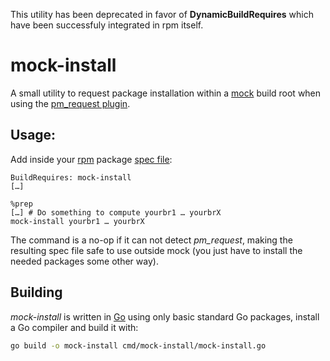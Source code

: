 This utility has been deprecated in favor of **DynamicBuildRequires** which have been successfuly integrated in rpm itself.

# mock-install
A small utility to request package installation within a [mock](https://github.com/rpm-software-management/mock) build root when using the [pm_request plugin](https://github.com/rpm-software-management/mock/wiki/Plugin-PMRequest).

## Usage:

Add inside your [rpm](http://rpm.org/) package [spec file](http://rpm.org/documentation.html):

```specfile
BuildRequires: mock-install
[…]

%prep
[…] # Do something to compute yourbr1 … yourbrX
mock-install yourbr1 … yourbrX
```

The command is a no-op if it can not detect *pm_request*, making the resulting spec file safe to use outside mock (you just have to install the needed packages some other way).

## Building

*mock-install* is written in [Go](https://golang.org/) using only basic standard Go packages, install a Go compiler and build it with:

```sh
go build -o mock-install cmd/mock-install/mock-install.go
```
